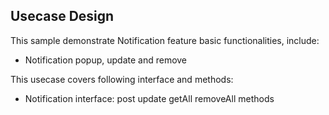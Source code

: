 ## Usecase Design

This sample demonstrate Notification feature basic functionalities, include:

* Notification popup, update and remove

This usecase covers following interface and methods:

* Notification interface: post update getAll removeAll methods
